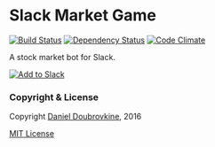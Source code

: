 Slack Market Game
=================

[![Build Status](https://travis-ci.org/dblock/slack-market.svg?branch=master)](https://travis-ci.org/dblock/slack-market)
[![Dependency Status](https://gemnasium.com/dblock/slack-market.svg)](https://gemnasium.com/dblock/slack-market)
[![Code Climate](https://codeclimate.com/github/dblock/slack-market.svg)](https://codeclimate.com/github/dblock/slack-market)

A stock market bot for Slack.

[![Add to Slack](https://platform.slack-edge.com/img/add_to_slack@2x.png)](http://market.playplay.io)

### Copyright & License

Copyright [Daniel Doubrovkine](http://code.dblock.org), 2016

[MIT License](LICENSE)
